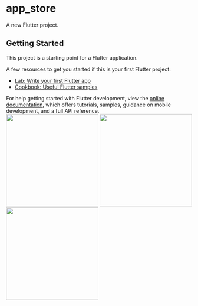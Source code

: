 # app_store

A new Flutter project.

## Getting Started

This project is a starting point for a Flutter application.

A few resources to get you started if this is your first Flutter project:

- [Lab: Write your first Flutter app](https://docs.flutter.dev/get-started/codelab)
- [Cookbook: Useful Flutter samples](https://docs.flutter.dev/cookbook)

For help getting started with Flutter development, view the
[online documentation](https://docs.flutter.dev/), which offers tutorials,
samples, guidance on mobile development, and a full API reference.
<img src="https://user-images.githubusercontent.com/113274690/213489838-ff04eae1-0f30-42a1-a051-42621cd9ed09.jpeg" width="250px">
<img src="https://user-images.githubusercontent.com/113274690/213490233-5aba8278-ca0a-47b2-b688-d054aaec944f.jpeg" width="250px">
<img src="https://user-images.githubusercontent.com/113274690/213490118-32e12edd-7195-4ba3-afba-59c967cc6f35.jpeg" width="250px">

